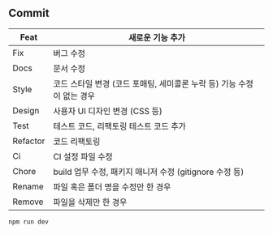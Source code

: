 ## Commit

| Feat | 새로운 기능 추가 |
| --- | --- |
| Fix | 버그 수정 |
| Docs | 문서 수정 |
| Style | 코드 스타일 변경 (코드 포매팅, 세미콜론 누락 등) 기능 수정이 없는 경우 |
| Design | 사용자 UI 디자인 변경 (CSS 등) |
| Test | 테스트 코드, 리팩토링 테스트 코드 추가 |
| Refactor | 코드 리팩토링 |
| Ci | CI 설정 파일 수정 |
| Chore | build 업무 수정, 패키지 매니저 수정 (gitignore 수정 등) |
| Rename | 파일 혹은 폴더 명을 수정만 한 경우 |
| Remove | 파일을 삭제만 한 경우 |

```bash
npm run dev
```
